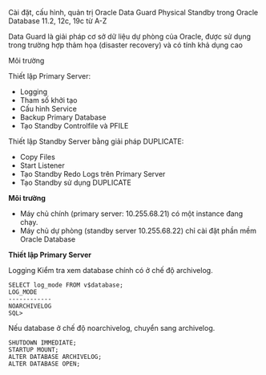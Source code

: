 Cài đặt, cấu hình, quản trị Oracle Data Guard Physical Standby trong Oracle Database 11.2, 12c, 19c từ A-Z

Data Guard là  giải pháp cơ sở dữ liệu dự phòng của Oracle, được sử dụng trong trường hợp thảm họa (disaster recovery) và có tính khả dụng cao

Môi trường

Thiết lập Primary Server:
* Logging
* Tham số khởi tạo
* Cấu hình Service 
* Backup Primary Database
* Tạo Standby Controlfile và PFILE

Thiết lập Standby Server bằng giải pháp DUPLICATE:
* Copy Files
* Start Listener
* Tạo Standby Redo Logs trên Primary Server
* Tạo Standby sử dụng DUPLICATE

**Môi trường**
* Máy chủ chính (primary server: 10.255.68.21) có một instance đang chạy.
* Máy chủ dự phòng (standby server 10.255.68.22) chỉ cài đặt phần mềm Oracle Database

**Thiết lập Primary Server**

Logging
Kiểm tra xem database chính có ở chế độ archivelog.
```
SELECT log_mode FROM v$database;
LOG_MODE
------------
NOARCHIVELOG
SQL>
```

Nếu database ở chế độ noarchivelog, chuyển sang archivelog.
```
SHUTDOWN IMMEDIATE;
STARTUP MOUNT;
ALTER DATABASE ARCHIVELOG;
ALTER DATABASE OPEN;
```


